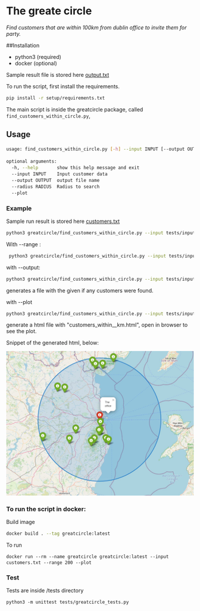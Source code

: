 # The greate circle

*Find customers that are within 100km from dublin office to invite them for party.*

##Installation

* python3 (required)
* docker (optional)

Sample result file is stored here [output.txt](docs/output.txt)

To run the script, first install the requirements.

```bash
pip install -r setup/requirements.txt 
``` 

The main script is inside the greatcircle package, called `find_customers_within_circle.py`,

## Usage
```bash
usage: find_customers_within_circle.py [-h] --input INPUT [--output OUTPUT] [--radius RADIUS] [--plot]

optional arguments:
  -h, --help       show this help message and exit
  --input INPUT    Input customer data
  --output OUTPUT  output file name
  --radius RADIUS  Radius to search
  --plot
```

### Example 

Sample run result is stored here [customers.txt](/tests/input/customers.txt)


```bash
python3 greatcircle/find_customers_within_circle.py --input tests/input/customers.txt 
``` 

With --range : 

```bash
 python3 greatcircle/find_customers_within_circle.py --input tests/input/customers.txt --range 200 
```

with --output: 

```bash
python3 greatcircle/find_customers_within_circle.py --input tests/input/customers.txt --output customers_within_100km.txt
```
generates a file with the given if any customers were found. 

with --plot

```bash
python3 greatcircle/find_customers_within_circle.py --input tests/input/customers.txt --plot
```

generate a html file with "customers_within_<range>_km.html", open in browser to see the plot.

Snippet of the generated html, below:

![Customers within 100k sample](docs/customers_within_100_km.jpeg)

### To run the script in docker:

Build image 

```bash
docker build . --tag greatcircle:latest
``` 

To run
```
docker run --rm --name greatcircle greatcircle:latest --input customers.txt --range 200 --plot
```

### Test

Tests are inside /tests directory

```
python3 -m unittest tests/greatcircle_tests.py
```
















